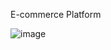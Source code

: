 E-commerce Platform

![image](https://github.com/user-attachments/assets/3876ecd7-fd9e-4fbc-9405-b846491b6f02)


